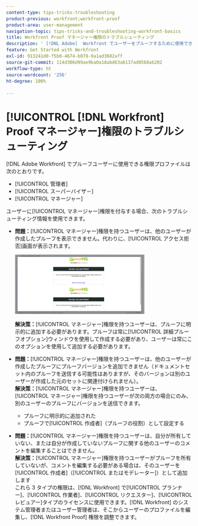 ```yaml
---
content-type: tips-tricks-troubleshooting
product-previous: workfront;workfront-proof
product-area: user-management
navigation-topic: tips-tricks-and-troubleshooting-workfront-basics
title: Workfront Proof マネージャー権限のトラブルシューティング
description: ' [!DNL Adobe]  Workfront でユーザーをプルーフするために使用できる権限プロファイルは、管理者、スーパーバイザー、およびマネージャーです。'
feature: Get Started with Workfront
exl-id: 913241d0-f5b0-4674-b078-9a1ad3682aff
source-git-commit: 114d306d99ae9ba0a18abd63a6137ad0568ab202
workflow-type: ht
source-wordcount: '256'
ht-degree: 100%

---
```


# [!UICONTROL [!DNL Workfront] Proof マネージャー]権限のトラブルシューティング

[!DNL Adobe Workfront] でプルーフユーザーに使用できる権限プロファイルは次のとおりです。

* [!UICONTROL 管理者]
* [!UICONTROL スーパーバイザ－]
* [!UICONTROL マネージャー]

<!--For detailed information about these options and how to configure them, see .-->

ユーザーに[!UICONTROL マネージャー]権限を付与する場合、次のトラブルシューティング情報を使用できます。

* **問題：**[!UICONTROL マネージャー]権限を持つユーザーは、他のユーザーが作成したプルーフを表示できません。代わりに、[!UICONTROL アクセス拒否]画面が表示されます。

  ![](assets/access-denied-350x161.png)

  **解決策：**[!UICONTROL マネージャー]権限を持つユーザーは、プルーフに明示的に追加する必要があります。プルーフは常に[!UICONTROL 詳細プルーフオプション]ウィンドウを使用して作成する必要があり、ユーザーは常にこのオプションを使用して追加する必要があります。

* **問題：**[!UICONTROL マネージャー]権限を持つユーザーは、他のユーザーが作成したプルーフにプルーフバージョンを追加できません（ドキュメントセット内のプルーフを送信する可能性はありますが、そのバージョンは別のユーザーが作成した元のセットに関連付けられません）。\
   **解決策：**[!UICONTROL マネージャー]権限を持つユーザーは、[!UICONTROL マネージャー]権限を持つユーザーが次の両方の場合にのみ、別のユーザーのプルーフにバージョンを送信できます。

   * プルーフに明示的に追加された
   * プルーフで[!UICONTROL 作成者]（プルーフの役割）として設定する

* **問題：**[!UICONTROL マネージャー]権限を持つユーザーは、自分が所有していない、または自分が作成していないプルーフに関する他のユーザーのコメントを編集することはできません。\
   **解決策：**[!UICONTROL マネージャー]権限を持つユーザーがプルーフを所有していないが、コメントを編集する必要がある場合は、そのユーザーを[!UICONTROL 作成者]（[!UICONTROL またはモデレーター]）として追加します\
   これら 3 タイプの権限は、[!DNL Workfront] で[!UICONTROL プランナー]、[!UICONTROL 作業者]、[!UICONTROL リクエスター]、[!UICONTROL レビュアー]タイプのライセンスに使用できます。[!DNL Workfront] のシステム管理者またはユーザー管理者は、そこからユーザーのプロファイルを編集し、[!DNL Workfront Proof] 権限を調整できます。
